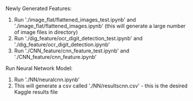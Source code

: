 Newly Generated Features:
1. Run './image_flat/flattened_images_test.ipynb' and './image_flat/flattened_images.ipynb' (this will generate a large number of image files in directory)
2. Run './dig_feature/ocr_digit_detection_test.ipynb' and './dig_feature/ocr_digit_detection.ipynb'
3. Run './CNN_feature/cnn_feature_test.ipynb' and './CNN_feature/cnn_feature.ipynb'

Run Neural Network Model:
1. Run './NN/neuralcnn.ipynb'
2. This will generate a csv called './NN/resultscnn.csv' - this is the desired Kaggle results file

